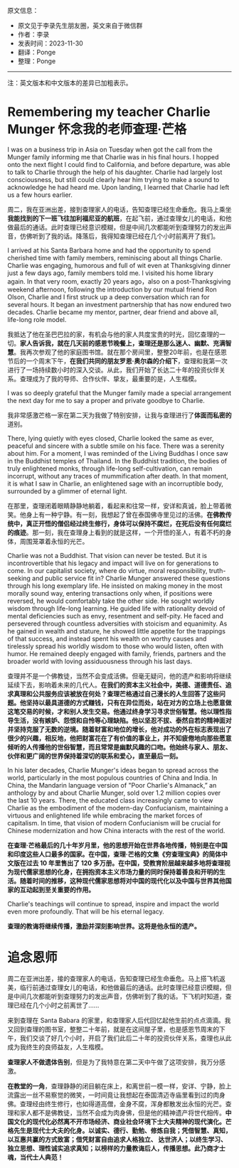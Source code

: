 原文信息：

- 原文见于李录先生朋友圈，英文来自于微信群
- 作者：李录
- 发表时间：2023-11-30
- 翻译：Ponge
- 整理：Ponge

---

注：英文版本和中文版本的差异已加粗表示。

# Remembering my teacher Charlie Munger 怀念我的老师查理·芒格

I was on a business trip in Asia on Tuesday when got the call from the Munger family informing me that Charlie was in his final hours. I hopped onto the next flight I could find to California, and before departure, was able to talk to Charlie through the help of his daughter. Charlie had largely lost consciousness, but still could clearly hear him trying to make a sound to acknowledge he had heard me. Upon landing, I learned that Charlie had left us a few hours earlier.

周二，我在亚洲出差，接到查理家人的电话，告知查理已经生命垂危。我马上乘坐**我能找到的下一班飞往加利福尼亚的航班**，在起飞前，通过查理女儿的电话，和他做最后的通话。此时查理已经意识模糊，但是中间几次都能听到查理努力的发出声音，仿佛听到了我的话。降落后，我得知查理已经在几个小时前离开了我们。

I arrived at his Santa Barbara home and had the opportunity to spend cherished time with family members, reminiscing about all things Charlie. Charlie was engaging, humorous and full of wit even at Thanksgiving dinner just a few days ago, family members told me. l visited his home library again. In that very room, exactly 20 years ago，also on a post-Thanksgiving weekend afternoon, following the introduction by our mutual friend Ron Olson, Charlie and I first struck up a deep conversation which ran for several hours. It began an investment partnership that has now endured two decades. Charlie became my mentor, partner, dear friend and above all, life-long role model.

我抵达了他在圣巴巴拉的家，有机会与他的家人共度宝贵的时光，回忆查理的一切。**家人告诉我，就在几天前的感恩节晚餐上，查理还是那么迷人、幽默、充满智慧**。我再次参观了他的家庭图书馆。就在那个房间里，整整20年前，也是在感恩节后的一个周末下午，**在我们共同的朋友罗恩·奥尔森的介绍下**，查理和我第一次进行了一场持续数小时的深入交谈。从此，我们开始了长达二十年的投资伙伴关系。查理成为了我的导师、合作伙伴、挚友，最重要的是，人生楷模。

I was so deeply grateful that the Munger family made a special arrangement the next day for me to say a proper and private goodbye to Charlie.

我非常感激芒格一家在第二天为我做了特别安排，让我与查理进行了**体面而私密的**道别。

There, lying quietly with eyes closed, Charlie looked the same as ever, peaceful and sincere with a subtle smile on his face. There was a serenity about him. For a moment, I was reminded of the Living Buddhas I once saw in the Buddhist temples of Thailand. In the Buddhist tradition, the bodies of truly enlightened monks, through life-long self-cultivation, can remain incorrupt, without any traces of mummification after death. In that moment, it is what I saw in Charlie, an enlightened sage with an incorruptible body, surrounded by a glimmer of eternal light.

在那里，查理闭着眼睛静静地躺着，看起来和往常一样，安详和真诚，脸上带着微笑。他身上有一种宁静。有一刻，我想起了曾在泰国佛寺里见过的活佛。**在佛教传统中，真正开悟的僧侣经过终生修行，身体可以保持不腐烂，在死后没有任何腐烂的痕迹**。那一刻，我在查理身上看到的就是这样，一个开悟的圣人，有着不朽的身体，周围笼罩着永恒的光芒。

Charlie was not a Buddhist. That vision can never be tested. But it is incontrovertible that his legacy and impact will live on for generations to come. In our capitalist society, where do virtue, moral responsibility, truth-seeking and public service fit in? Charlie Munger answered these questions through his long exemplary life. He insisted on making money in the most morally sound way, entering transactions only when, if positions were reversed, he would comfortably take the other side. He sought worldly wisdom through life-long learning. He guided life with rationality devoid of mental deficiencies such as envy, resentment and self-pity. He faced and persevered through countless adversities with stoicism and equanimity. As he gained in wealth and stature, he showed little appetite for the trappings of that success, and instead spent his wealth on worthy causes and tirelessly spread his worldly wisdom to those who would listen, often with humor. He remained deeply engaged with family, friends, partners and the broader world with loving assiduousness through his last days.

查理并不是一个佛教徒，当然不会变成活佛。但毫无疑问，他的遗产和影响将继续延续下去，影响着未来的几代人。**在我们的资本主义社会中，美德、道德责任、追求真理和公共服务应该被放在何处？查理芒格通过自己漫长的人生回答了这些问题。他坚持以最具道德的方式赚钱，只有在异位而处，站在对方的立场上也愿意做这笔交易的时候，才和别人发生交易。他通过终身学习寻求世俗智慧。他以理性指导生活，没有嫉妒、怨恨和自怜等心理缺陷。他以坚忍不拔、泰然自若的精神面对并坚持克服了无数的逆境。随着财富和地位的增长，他对成功的外在标志表现出了很少的兴趣，相反地，他把财富花在了有价值的事业上，并不知疲倦地向那些愿意倾听的人传播他的世俗智慧，而且常常是幽默风趣的口吻。他始终与家人、朋友、伙伴和更广阔的世界保持着深切的联系和爱心，直至最后一刻。**

In his later decades, Charlie Munger's ideas began to spread across the world, particularly in the most populous countries of China and India. In China, the Mandarin language version of "Poor Charlie's Almanack,” an anthology by and about Charlie Munger, sold over 1.2 million copies over the last 10 years. There, the educated class increasingly came to view Charlie as the embodiment of the modern-day Confucianism, maintaining a virtuous and enlightened life while embracing the market forces of capitalism. In time, that vision of modern Confucianism will be crucial for Chinese modernization and how China interacts with the rest of the world.

**在查理·芒格最后的几十年岁月里，他的思想开始在世界各地传播，特别是在中国和印度这些人口最多的国家。在中国，查理·芒格的文集《穷查理宝典》的简体中文版在过去 10 年里售出了 120 多万册。在中国，受教育阶层越来越多地将查理视为现代儒家思想的化身，在拥抱资本主义市场力量的同时保持着善良和开明的生活。随着时间的推移，这种现代儒家思想将对中国的现代化以及中国与世界其他国家的互动起到至关重要的作用。**

Charlie's teachings will continue to spread, inspire and impact the world even more profoundly. That will be his eternal legacy.

**查理的教诲将继续传播，激励并深刻影响世界。这将是他永恒的遗产。**

# 追念恩师

周二在亚洲出差，接的查理家人的电话，告知查理已经生命垂危。马上搭飞机返美，临行前通过查理女儿的电话，和他做最后的通话。此时查理已经意识模糊，但是中间几次都能听到查理努力的发出声音，仿佛听到了我的话。下飞机时知道，查理已经在几个小时之前离世了……

来到查理在 Santa Babara 的家里，和查理家人后代回忆起他生前的点点滴滴。我又回到查理的图书室，整整二十年前，就是在这间屋子里，也是感恩节周末的下午，我们交谈了好几个小时，开启了我们此后二十年的投资伙伴关系，查理也从此成为我终生的良师益友，人生楷模。

**查理家人不做遗体告别**，但是为了我特意在第二天中午做了这项安排，我万分感激。

**在教堂的一角**，查理静静的闭目躺在床上，和离世前一模一样，安详、宁静，脸上流露出一丝不易察觉的微笑，一时间竟让我想起在泰国清迈寺庙里看到过的肉身佛。查理经由终生修行，也如得道高僧，金身不腐，浑身都散发出永恒的光芒。查理和家人都不是佛教徒，当然不会成为肉身佛，但是他的精神遗产将世代相传。**中国文化的现代化必然离不开市场经济、商业社会环境下士大夫精神的现代演化。芒格先生是现代士大夫的化身。以诚实、德行、勤勉、修炼自我；凭借智慧、真知，以互惠共赢的方式致富；借凭财富自由追求人格独立、 达世济人；以终生学习、独立思想、理性诚实追求真知；以榜样的力量教诲后人，传播思想。此乃商才士魂，当代士人典范！**
